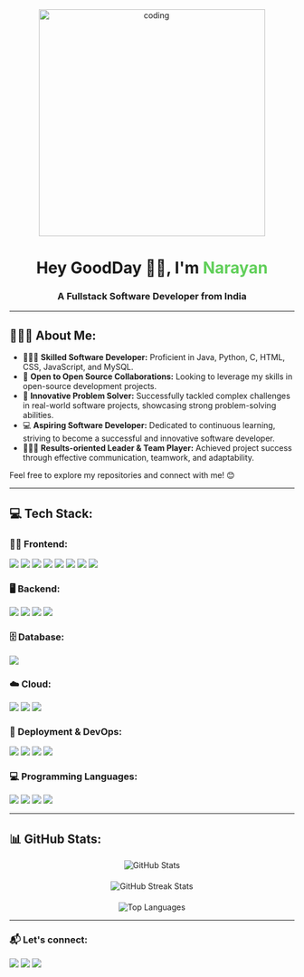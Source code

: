 <div align="center">
  <img width="400" src="https://i.giphy.com/media/v1.Y2lkPTc5MGI3NjExMDNpNGUzZ2J3NGM5MWMzMmI1MnYxd2QycjZybTZ5ZDdpOHlldzE2NSZlcD12MV9pbnRlcm5hbF9naWZfYnlfaWQmY3Q9Zw/RbDKaczqWovIugyJmW/giphy.gif" alt="coding">
</div>

<h1 align="center">Hey GoodDay 👋🏻, I'm <b style="color:#61cf5a;">Narayan</b></h1>
<h3 align="center">A Fullstack Software Developer from India</h3>

---

## 🙋🏻‍♂️ About Me:
- 👨🏻‍💻 **Skilled Software Developer:** Proficient in Java, Python, C, HTML, CSS, JavaScript, and MySQL.
- 🌱 **Open to Open Source Collaborations:** Looking to leverage my skills in open-source development projects.
- 🦾 **Innovative Problem Solver:** Successfully tackled complex challenges in real-world software projects, showcasing strong problem-solving abilities.
- 💻 **Aspiring Software Developer:** Dedicated to continuous learning, striving to become a successful and innovative software developer.
- 🧑🏻‍🎓 **Results-oriented Leader & Team Player:** Achieved project success through effective communication, teamwork, and adaptability.

Feel free to explore my repositories and connect with me! 😊

---
## 💻 Tech Stack:

### 👨‍💻 Frontend:
<img src="https://img.shields.io/badge/html5-%23E34F26.svg?style=for-the-badge&logo=html5&logoColor=white"/> <img src="https://img.shields.io/badge/css3-%231572B6.svg?style=for-the-badge&logo=css3&logoColor=white"/> <img src="https://img.shields.io/badge/javascript-%23323330.svg?style=for-the-badge&logo=javascript&logoColor=%23F7DF1E"/> <img src="https://img.shields.io/badge/react-%2320232a.svg?style=for-the-badge&logo=react&logoColor=%2361DAFB"/> <img src="https://img.shields.io/badge/react_native-%2320232a.svg?style=for-the-badge&logo=react&logoColor=%2361DAFB"/> <img src="https://img.shields.io/badge/bootstrap-%23563D7C.svg?style=for-the-badge&logo=bootstrap&logoColor=white"/> <img src="https://img.shields.io/badge/chakra-%234ED1C5.svg?style=for-the-badge&logo=chakraui&logoColor=white"/> <img src="https://img.shields.io/badge/jquery-%230769AD.svg?style=for-the-badge&logo=jquery&logoColor=white"/>

### 🖥️ Backend:
<img src="https://img.shields.io/badge/node.js-6DA55F?style=for-the-badge&logo=node.js&logoColor=white"/> <img src="https://img.shields.io/badge/express.js-%23404d59.svg?style=for-the-badge&logo=express&logoColor=%2361DAFB"/> <img src="https://img.shields.io/badge/java-%23ED8B00.svg?style=for-the-badge&logo=java&logoColor=white"/> <img src="https://img.shields.io/badge/python-3670A0?style=for-the-badge&logo=python&logoColor=ffdd54"/>

### 🗄️ Database:
<img src="https://img.shields.io/badge/mysql-%2300f.svg?style=for-the-badge&logo=mysql&logoColor=white"/>

### ☁️ Cloud:
<img src="https://img.shields.io/badge/AWS-%23FF9900.svg?style=for-the-badge&logo=amazon-aws&logoColor=white"/> <img src="https://img.shields.io/badge/firebase-%23039BE5.svg?style=for-the-badge&logo=firebase&logoColor=white"/> <img src="https://img.shields.io/badge/Cloudflare-F38020?style=for-the-badge&logo=Cloudflare&logoColor=white"/>

### 🚀 Deployment & DevOps:
<img src="https://img.shields.io/badge/docker-%230db7ed.svg?style=for-the-badge&logo=docker&logoColor=white"/> <img src="https://img.shields.io/badge/kubernetes-%23326ce5.svg?style=for-the-badge&logo=kubernetes&logoColor=white"/> <img src="https://img.shields.io/badge/jenkins-%232C5263.svg?style=for-the-badge&logo=jenkins&logoColor=white"/> <img src="https://img.shields.io/badge/Postman-FF6C37?style=for-the-badge&logo=postman&logoColor=white"/>

### 💻 Programming Languages:
<img src="https://img.shields.io/badge/c-%2300599C.svg?style=for-the-badge&logo=c&logoColor=white"/> <img src="https://img.shields.io/badge/java-%23ED8B00.svg?style=for-the-badge&logo=java&logoColor=white"/> <img src="https://img.shields.io/badge/python-3670A0?style=for-the-badge&logo=python&logoColor=ffdd54"/> <img src="https://img.shields.io/badge/javascript-%23323330.svg?style=for-the-badge&logo=javascript&logoColor=%23F7DF1E"/>

---

## 📊 GitHub Stats:
<div align="center">
  <img src="https://github-readme-stats.vercel.app/api?username=narayan-sahu&theme=radical&hide_border=false&include_all_commits=true&count_private=true" alt="GitHub Stats" style="margin-bottom: 20px;" /><br/>
  <img src="https://github-readme-streak-stats.herokuapp.com/?user=narayan-sahu&theme=radical&hide_border=false" alt="GitHub Streak Stats" style="margin-bottom: 20px;" /><br/>
  <img src="https://github-readme-stats.vercel.app/api/top-langs/?username=narayan-sahu&theme=radical&hide_border=false&include_all_commits=true&count_private=true&layout=compact" alt="Top Languages" /><br/>
</div>

---

### 📬 Let's connect:
<p align="left">
<a href="https://www.linkedin.com/in/narayansahu/"><img src="https://img.icons8.com/fluent/48/000000/linkedin.png"/></a>
<a href="https://x.com/heynarayan"><img src="https://img.icons8.com/ink/48/twitterx.png"/></a>
<a href="mailto:narayan.nerd@gmail.com"><img src="https://img.icons8.com/color/48/000000/gmail.png"/></a>
</p>
